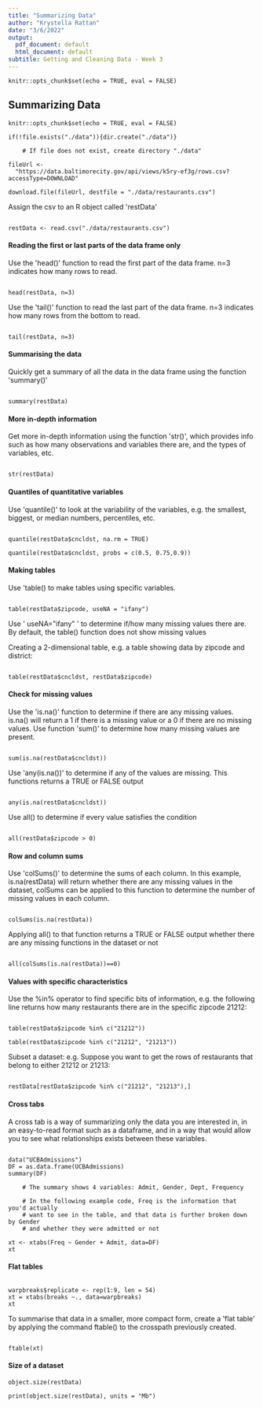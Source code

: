 ```yaml
---
title: "Summarizing Data"
author: "Krystella Rattan"
date: "3/6/2022"
output:
  pdf_document: default
  html_document: default
subtitle: Getting and Cleaning Data - Week 3
---
```


```{r setup, include=FALSE}
knitr::opts_chunk$set(echo = TRUE, eval = FALSE)
```

## Summarizing Data

```{r}
knitr::opts_chunk$set(echo = TRUE, eval = FALSE)

if(!file.exists("./data")){dir.create("./data")}

    # If file does not exist, create directory "./data"

fileUrl <- 
  "https://data.baltimorecity.gov/api/views/k5ry-ef3g/rows.csv?accessType=DOWNLOAD"

download.file(fileUrl, destfile = "./data/restaurants.csv")

```


Assign the csv to an R object called 'restData'

```{r}

restData <- read.csv("./data/restaurants.csv")

```


#### Reading the first or last parts of the data frame only

Use the 'head()' function to read the first part of the data frame. n=3 
indicates how many rows  to read.

```{r}

head(restData, n=3)

```


Use the 'tail()' function to read the last part of the data frame. n=3 
indicates how many rows from the bottom to read.

```{r}

tail(restData, n=3)

```


#### Summarising the data

Quickly get a summary of all the data in the data frame using the function
'summary()'

```{r}

summary(restData)

```


#### More in-depth information

Get more in-depth information using the function 'str()', which provides info 
such as how many observations and variables there are, and the types of 
variables, etc.

```{r}

str(restData)

```


#### Quantiles of quantitative variables

Use 'quantile()' to look at the variability of the variables, e.g. the smallest,
biggest, or median numbers, percentiles, etc.
    
```{r}

quantile(restData$cncldst, na.rm = TRUE)

quantile(restData$cncldst, probs = c(0.5, 0.75,0.9))

```


#### Making tables

Use 'table() to make tables using specific variables.
   
```{r}

table(restData$zipcode, useNA = "ifany")

```

Use ' useNA="ifany" ' to determine if/how many missing values there are. By 
default, the table() function does not show missing values


Creating a 2-dimensional table, e.g. a table showing data by zipcode and district:

```{r}

table(restData$cncldst, restData$zipcode)

```


#### Check for missing values

Use the 'is.na()' function to determine if there are any missing values. is.na()
will return a 1 if there is a missing value or a 0 if there are no missing values.
Use function 'sum()' to determine how many missing values are present.

```{r}

sum(is.na(restData$cncldst))

```


Use 'any(is.na())' to determine if any of the values are missing. This functions
returns a TRUE or FALSE output
    
```{r}

any(is.na(restData$cncldst))

```


Use all() to determine if every value satisfies the condition
    
```{r}

all(restData$zipcode > 0)

```


#### Row and column sums

Use 'colSums()' to determine the sums of each column. In this example, 
is.na(restData) will return whether there are any missing values in the dataset,
colSums can be applied to this function to determine the number of missing values
in each column.
    
```{r}

colSums(is.na(restData))

```


Applying all() to that function returns a TRUE or FALSE output whether there are
any missing functions in the dataset or not

```{r}

all(colSums(is.na(restData))==0)

```


#### Values with specific characteristics

Use the %in% operator to find specific bits of information, e.g. the following 
line returns how many restaurants there are in the specific zipcode 21212:
    
```{r}

table(restData$zipcode %in% c("21212"))

table(restData$zipcode %in% c("21212", "21213"))

```

Subset a dataset: e.g. Suppose you want to get the rows of restaurants that 
belong to either 21212 or 21213:
    
```{r}

restData[restData$zipcode %in% c("21212", "21213"),]

```


#### Cross tabs

A cross tab is a way of summarizing only the data you are interested in, in an 
easy-to-read format such as a dataframe, and in a way that would allow you to 
see what relationships exists between these variables.
    
```{r}

data("UCBAdmissions")
DF = as.data.frame(UCBAdmissions)
summary(DF)

    # The summary shows 4 variables: Admit, Gender, Dept, Frequency

    # In the following example code, Freq is the information that you'd actually
    # want to see in the table, and that data is further broken down by Gender 
    # and whether they were admitted or not

xt <- xtabs(Freq ~ Gender + Admit, data=DF)
xt

```


#### Flat tables

```{r}

warpbreaks$replicate <- rep(1:9, len = 54)
xt = xtabs(breaks ~., data=warpbreaks)
xt

```


To summarise that data in a smaller, more compact form, create a 'flat table' 
by applying the command ftable() to the crosspath previously created.

```{r}

ftable(xt)

```


#### Size of a dataset

```{r}
object.size(restData)

print(object.size(restData), units = "Mb")

```













